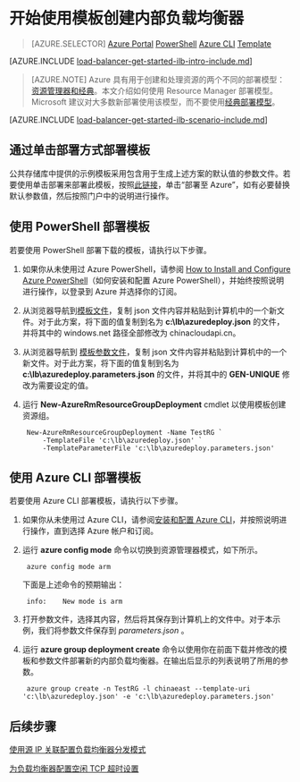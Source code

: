 <properties 
   pageTitle="在 Resource Manager 中使用模板创建内部负载均衡器 | Azure"
   description="了解如何在 Resource Manager 中使用模板创建内部负载均衡器"
   services="load-balancer"
   documentationCenter="na"
   authors="joaoma"
   manager="carmonm"
   editor=""
   tags="azure-resource-manager"
/>  

<tags  
   ms.service="load-balancer"
   ms.devlang="na"
   ms.topic="get-started-article"
   ms.tgt_pltfrm="na"
   ms.workload="infrastructure-services"
   ms.date="10/24/2016"
   wacn.date="12/05/2016" />  


# 开始使用模板创建内部负载均衡器

> [AZURE.SELECTOR]
[Azure Portal](/documentation/articles/load-balancer-get-started-ilb-arm-portal/)
[PowerShell](/documentation/articles/load-balancer-get-started-ilb-arm-ps/)
[Azure CLI](/documentation/articles/load-balancer-get-started-ilb-arm-cli/)
[Template](/documentation/articles/load-balancer-get-started-ilb-arm-template/)

[AZURE.INCLUDE [load-balancer-get-started-ilb-intro-include.md](../../includes/load-balancer-get-started-ilb-intro-include.md)]

>[AZURE.NOTE] Azure 具有用于创建和处理资源的两个不同的部署模型：[资源管理器和经典](/documentation/articles/resource-manager-deployment-model/)。本文介绍如何使用 Resource Manager 部署模型。Microsoft 建议对大多数新部署使用该模型，而不要使用[经典部署模型](/documentation/articles/load-balancer-get-started-ilb-classic-ps/)。

[AZURE.INCLUDE [load-balancer-get-started-ilb-scenario-include.md](../../includes/load-balancer-get-started-ilb-scenario-include.md)]

## 通过单击部署方式部署模板

公共存储库中提供的示例模板采用包含用于生成上述方案的默认值的参数文件。若要使用单击部署来部署此模板，按照[此链接](https://github.com/Azure/azure-quickstart-templates/tree/master/201-2-vms-internal-load-balancer)，单击“部署至 Azure”，如有必要替换默认参数值，然后按照门户中的说明进行操作。

## 使用 PowerShell 部署模板

若要使用 PowerShell 部署下载的模板，请执行以下步骤。

1. 如果你从未使用过 Azure PowerShell，请参阅 [How to Install and Configure Azure PowerShell](https://docs.microsoft.com/powershell/azureps-cmdlets-docs)（如何安装和配置 Azure PowerShell），并始终按照说明进行操作，以登录到 Azure 并选择你的订阅。

2. 从浏览器导航到[模板文件](https://raw.githubusercontent.com/Azure/azure-quickstart-templates/master/201-2-vms-internal-load-balancer/azuredeploy.json)，复制 json 文件内容并粘贴到计算机中的一个新文件。对于此方案，将下面的值复制到名为 **c:\\lb\\azuredeploy.json** 的文件，并将其中的 windows.net 路径全部修改为 chinacloudapi.cn。

3. 从浏览器导航到
 [模板参数文件](https://raw.githubusercontent.com/Azure/azure-quickstart-templates/master/201-2-vms-internal-load-balancer/azuredeploy.parameters.json)，复制 json 文件内容并粘贴到计算机中的一个新文件。对于此方案，将下面的值复制到名为 **c:\\lb\\azuredeploy.parameters.json** 的文件，并将其中的 **GEN-UNIQUE** 修改为需要设定的值。

4. 运行 **New-AzureRmResourceGroupDeployment** cmdlet 以使用模板创建资源组。

		New-AzureRmResourceGroupDeployment -Name TestRG `
		    -TemplateFile 'c:\lb\azuredeploy.json' `
		    -TemplateParameterFile 'c:\lb\azuredeploy.parameters.json'

		
## 使用 Azure CLI 部署模板

若要使用 Azure CLI 部署模板，请执行以下步骤。

1. 如果你从未使用过 Azure CLI，请参阅[安装和配置 Azure CLI](/documentation/articles/xplat-cli-install/)，并按照说明进行操作，直到选择 Azure 帐户和订阅。
2. 运行 **azure config mode** 命令以切换到资源管理器模式，如下所示。

		azure config mode arm

	下面是上述命令的预期输出：

		info:    New mode is arm

3. 打开参数文件，选择其内容，然后将其保存到计算机上的文件中。对于本示例，我们将参数文件保存到 *parameters.json* 。
4. 运行 **azure group deployment create** 命令以使用你在前面下载并修改的模板和参数文件部署新的内部负载均衡器。在输出后显示的列表说明了所用的参数。

		azure group create -n TestRG -l chinaeast --template-uri 'c:\lb\azuredeploy.json' -e 'c:\lb\azuredeploy.parameters.json'


## 后续步骤

[使用源 IP 关联配置负载均衡器分发模式](/documentation/articles/load-balancer-distribution-mode/)

[为负载均衡器配置空闲 TCP 超时设置](/documentation/articles/load-balancer-tcp-idle-timeout/)

<!---HONumber=Mooncake_1128_2016-->